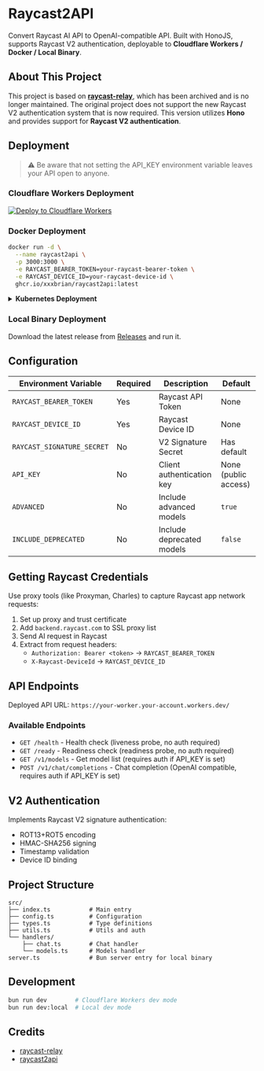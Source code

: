# Raycast2API

Convert Raycast AI API to OpenAI-compatible API. Built with HonoJS, supports Raycast V2 authentication, deployable to **Cloudflare Workers / Docker / Local Binary**.

## About This Project

This project is based on **[raycast-relay](https://github.com/szcharlesji/raycast-relay)**, which has been archived and is no longer maintained. The original project does not support the new Raycast V2 authentication system that is now required. This version utilizes **Hono** and provides support for **Raycast V2 authentication**.

## Deployment

> ⚠️ Be aware that not setting the API_KEY environment variable leaves your API open to anyone.

### Cloudflare Workers Deployment

[![Deploy to Cloudflare Workers](https://deploy.workers.cloudflare.com/button)](https://deploy.workers.cloudflare.com/?url=https://github.com/xxxbrian/raycast2api)

### Docker Deployment

```bash
docker run -d \
  --name raycast2api \
  -p 3000:3000 \
  -e RAYCAST_BEARER_TOKEN=your-raycast-bearer-token \
  -e RAYCAST_DEVICE_ID=your-raycast-device-id \
  ghcr.io/xxxbrian/raycast2api:latest
```

<details>
<summary><b>Kubernetes Deployment</b></summary>
<pre><code>apiVersion: apps/v1
kind: Deployment
metadata:
  name: raycast2api
spec:
  replicas: 3
  selector:
    matchLabels:
      app: raycast2api
  template:
    metadata:
      labels:
        app: raycast2api
    spec:
      containers:
      - name: raycast2api
        image: ghcr.io/xxxbrian/raycast2api:latest
        ports:
        - containerPort: 3000
        env:
        - name: RAYCAST_BEARER_TOKEN
          valueFrom:
            secretKeyRef:
              name: raycast-secret
              key: bearer-token
        - name: RAYCAST_DEVICE_ID
          valueFrom:
            secretKeyRef:
              name: raycast-secret
              key: device-id
        - name: API_KEY
          valueFrom:
            secretKeyRef:
              name: raycast-secret
              key: api-key
        livenessProbe:
          httpGet:
            path: /health
            port: 3000
          initialDelaySeconds: 10
          periodSeconds: 30
        readinessProbe:
          httpGet:
            path: /ready
            port: 3000
          initialDelaySeconds: 5
          periodSeconds: 30
</code></pre>
</details>

### Local Binary Deployment

Download the latest release from [Releases](https://github.com/xxxbrian/raycast2api/releases) and run it.

## Configuration

| Environment Variable | Required | Description | Default |
|---------------------|----------|-------------|---------|
| `RAYCAST_BEARER_TOKEN` | Yes | Raycast API Token | None |
| `RAYCAST_DEVICE_ID` | Yes | Raycast Device ID | None |
| `RAYCAST_SIGNATURE_SECRET` | No | V2 Signature Secret | Has default |
| `API_KEY` | No | Client authentication key | None (public access) |
| `ADVANCED` | No | Include advanced models | `true` |
| `INCLUDE_DEPRECATED` | No | Include deprecated models | `false` |

## Getting Raycast Credentials

Use proxy tools (like Proxyman, Charles) to capture Raycast app network requests:

1. Set up proxy and trust certificate
2. Add `backend.raycast.com` to SSL proxy list
3. Send AI request in Raycast
4. Extract from request headers:
   - `Authorization: Bearer <token>` → `RAYCAST_BEARER_TOKEN`
   - `X-Raycast-DeviceId` → `RAYCAST_DEVICE_ID`

## API Endpoints

Deployed API URL: `https://your-worker.your-account.workers.dev/`

### Available Endpoints

- `GET /health` - Health check (liveness probe, no auth required)
- `GET /ready` - Readiness check (readiness probe, no auth required)
- `GET /v1/models` - Get model list (requires auth if API_KEY is set)
- `POST /v1/chat/completions` - Chat completion (OpenAI compatible, requires auth if API_KEY is set)

## V2 Authentication

Implements Raycast V2 signature authentication:
- ROT13+ROT5 encoding
- HMAC-SHA256 signing
- Timestamp validation
- Device ID binding

## Project Structure

```
src/
├── index.ts           # Main entry
├── config.ts          # Configuration
├── types.ts           # Type definitions
├── utils.ts           # Utils and auth
└── handlers/
    ├── chat.ts        # Chat handler
    └── models.ts      # Models handler
server.ts              # Bun server entry for local binary
```

## Development

```bash
bun run dev        # Cloudflare Workers dev mode
bun run dev:local  # Local dev mode
```

## Credits

- [raycast-relay](https://github.com/szcharlesji/raycast-relay)
- [raycast2api](https://github.com/missuo/raycast2api)
